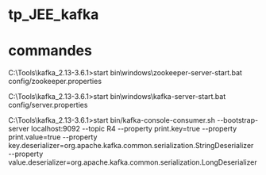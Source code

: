 # tp_JEE_kafka

# commandes 

C:\Tools\kafka_2.13-3.6.1>start bin\windows\zookeeper-server-start.bat config/zookeeper.properties

C:\Tools\kafka_2.13-3.6.1>start bin\windows\kafka-server-start.bat config/server.properties

C:\Tools\kafka_2.13-3.6.1>start bin/kafka-console-consumer.sh --bootstrap-server localhost:9092 --topic R4 --property print.key=true --property print.value=true --property key.deserializer=org.apache.kafka.common.serialization.StringDeserializer --property value.deserializer=org.apache.kafka.common.serialization.LongDeserializer
